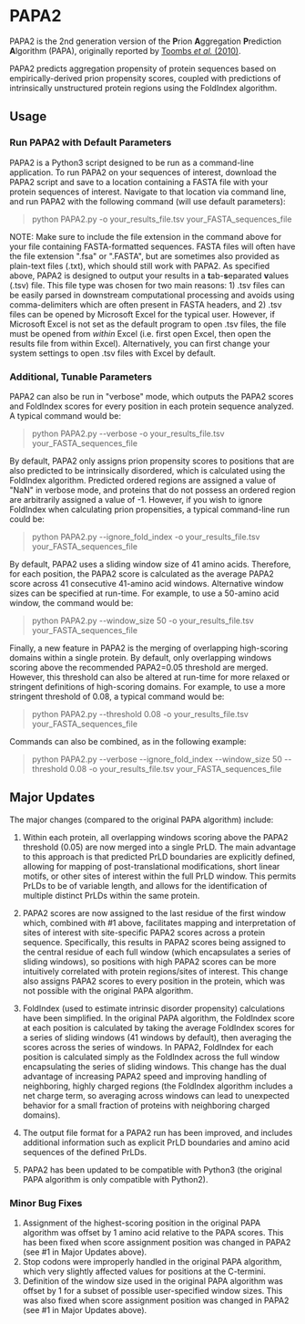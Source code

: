 # PAPA2
PAPA2 is the 2nd generation version of the **P**rion **A**ggregation **P**rediction **A**lgorithm (PAPA), originally reported by [Toombs *et al.* (2010)](https://www.ncbi.nlm.nih.gov/pubmed/19884345).

PAPA2 predicts aggregation propensity of protein sequences based on empirically-derived prion propensity scores, coupled with predictions of intrinsically unstructured protein regions using the FoldIndex algorithm.

## Usage
### Run PAPA2 with Default Parameters
PAPA2 is a Python3 script designed to be run as a command-line application. To run PAPA2 on your sequences of interest, download the PAPA2 script and save to a location containing a FASTA file with your protein sequences of interest. Navigate to that location via command line, and run PAPA2 with the following command (will use default parameters):

>python PAPA2.py -o your_results_file.tsv your_FASTA_sequences_file

NOTE: Make sure to include the file extension in the command above for your file containing FASTA-formatted sequences. FASTA files will often have the file extension ".fsa" or ".FASTA", but are sometimes also provided as plain-text files (.txt), which should still work with PAPA2. As specified above, PAPA2 is designed to output your results in a **t**ab-**s**eparated **v**alues (.tsv) file. This file type was chosen for two main reasons: 1) .tsv files can be easily parsed in downstream computational processing and avoids using comma-delimiters which are often present in FASTA headers, and 2) .tsv files can be opened by Microsoft Excel for the typical user. However, if Microsoft Excel is not set as the default program to open .tsv files, the file must be opened from *within* Excel (i.e. first open Excel, then open the results file from within Excel). Alternatively, you can first change your system settings to open .tsv files with Excel by default.
<br />
### Additional, Tunable Parameters
PAPA2 can also be run in "verbose" mode, which outputs the PAPA2 scores and FoldIndex scores for every position in each protein sequence analyzed. A typical command would be:

>python PAPA2.py --verbose -o your_results_file.tsv your_FASTA_sequences_file


By default, PAPA2 only assigns prion propensity scores to positions that are also predicted to be intrinsically disordered, which is calculated using the FoldIndex algorithm. Predicted ordered regions are assigned a value of "NaN" in verbose mode, and proteins that do not possess an ordered region are arbitrarily assigned a value of -1. However, if you wish to ignore FoldIndex when calculating prion propensities, a typical command-line run could be:

>python PAPA2.py --ignore_fold_index -o your_results_file.tsv your_FASTA_sequences_file


By default, PAPA2 uses a sliding window size of 41 amino acids. Therefore, for each position, the PAPA2 score is calculated as the average PAPA2 score across 41 consecutive 41-amino acid windows. Alternative window sizes can be specified at run-time. For example, to use a 50-amino acid window, the command would be:

>python PAPA2.py --window_size 50 -o your_results_file.tsv your_FASTA_sequences_file


Finally, a new feature in PAPA2 is the merging of overlapping high-scoring domains within a single protein. By default, only overlapping windows scoring above the recommended PAPA2=0.05 threshold are merged. However, this threshold can also be altered at run-time for more relaxed or stringent definitions of high-scoring domains. For example, to use a more stringent threshold of 0.08, a typical command would be:

>python PAPA2.py --threshold 0.08 -o your_results_file.tsv your_FASTA_sequences_file


Commands can also be combined, as in the following example:

>python PAPA2.py --verbose --ignore_fold_index --window_size 50 --threshold 0.08 -o your_results_file.tsv your_FASTA_sequences_file

## Major Updates
The major changes (compared to the original PAPA algorithm) include:

1) Within each protein, all overlapping windows scoring above the PAPA2 threshold (0.05) are now merged into a single PrLD. The main advantage to this approach is that predicted PrLD boundaries are explicitly defined, allowing for mapping of post-translational modifications, short linear motifs, or other sites of interest within the full PrLD window. This permits PrLDs to be of variable length, and allows for the identification of multiple distinct PrLDs within the same protein.

2) PAPA2 scores are now assigned to the last residue of the first window which, combined with #1 above, facilitates mapping and interpretation of sites of interest with site-specific PAPA2 scores across a protein sequence. Specifically, this results in PAPA2 scores being assigned to the central residue of each full window (which encapsulates a series of sliding windows), so positions with high PAPA2 scores can be more intuitively correlated with protein regions/sites of interest. This change also assigns PAPA2 scores to every position in the protein, which was not possible with the original PAPA algorithm.

3) FoldIndex (used to estimate intrinsic disorder propensity) calculations have been simplified. In the original PAPA algorithm, the FoldIndex score at each position is calculated by taking the average FoldIndex scores for a series of sliding windows (41 windows by default), then averaging the scores across the series of windows. In PAPA2, FoldIndex for each position is calculated simply as the FoldIndex across the full window encapsulating the series of sliding windows. This change has the dual advantage of increasing PAPA2 speed and improving handling of neighboring, highly charged regions (the FoldIndex algorithm includes a net charge term, so averaging across windows can lead to unexpected behavior for a small fraction of proteins with neighboring charged domains).

4) The output file format for a PAPA2 run has been improved, and includes additional information such as explicit PrLD boundaries and amino acid sequences of the defined PrLDs.

5) PAPA2 has been updated to be compatible with Python3 (the original PAPA algorithm is only compatible with Python2).

### Minor Bug Fixes
1) Assignment of the highest-scoring position in the original PAPA algorithm was offset by 1 amino acid relative to the PAPA scores. This has been fixed when score assignment position was changed in PAPA2 (see #1 in Major Updates above).
2) Stop codons were improperly handled in the original PAPA algorithm, which very slightly affected values for positions at the C-termini.
3) Definition of the window size used in the original PAPA algorithm was offset by 1 for a subset of possible user-specified window sizes. This was also fixed when score assignment position was changed in PAPA2 (see #1 in Major Updates above).
